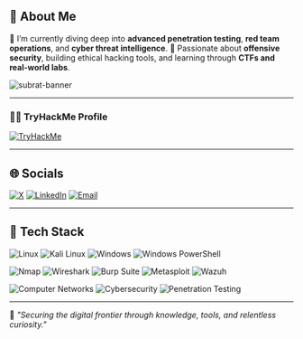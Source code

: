 ## 💫 About Me

🔐 I’m currently diving deep into **advanced penetration testing**, **red team operations**, and **cyber threat intelligence**.
🎯 Passionate about **offensive security**, building ethical hacking tools, and learning through **CTFs and real-world labs**.

![subrat-banner](https://i.pinimg.com/originals/90/70/32/9070324cdfc07c68d60eed0c39e77573.gif) <!-- Replace this with your own image or banner if needed -->

---

### **🏴‍☠️ TryHackMe Profile**

[![TryHackMe](https://tryhackme-badges.s3.amazonaws.com/0xKaizen.png?update=0)](https://tryhackme.com/p/0xKaizen)

---

## 🌐 Socials

[![X](https://img.shields.io/badge/X-black.svg?logo=X\&logoColor=white)](https://x.com/0xSubrat)
[![LinkedIn](https://img.shields.io/badge/LinkedIn-%230077B5.svg?logo=linkedin\&logoColor=white)](https://linkedin.com/in/subrat243)
[![Email](https://img.shields.io/badge/Email-D14836?logo=gmail\&logoColor=white)](mailto:subratsamantaray43@gmail.com)

---

## 🧰 Tech Stack

![Linux](https://img.shields.io/badge/Linux-%23FCC624.svg?style=for-the-badge\&logo=linux\&logoColor=black)
![Kali Linux](https://img.shields.io/badge/Kali%20Linux-%23000000.svg?style=for-the-badge\&logo=kalilinux\&logoColor=white)
![Windows](https://img.shields.io/badge/Windows-%234285F4.svg?style=for-the-badge\&logo=windows\&logoColor=white)
![Windows PowerShell](https://img.shields.io/badge/PowerShell-%235555FF.svg?style=for-the-badge\&logo=powershell\&logoColor=white)

![Nmap](https://img.shields.io/badge/Nmap-%2300599C.svg?style=for-the-badge\&logo=nmap\&logoColor=white)
![Wireshark](https://img.shields.io/badge/Wireshark-%231674A4.svg?style=for-the-badge\&logo=wireshark\&logoColor=white)
![Burp Suite](https://img.shields.io/badge/Burp%20Suite-F47F24?style=for-the-badge\&logo=burpsuite\&logoColor=white)
![Metasploit](https://img.shields.io/badge/Metasploit-%231C1C1C.svg?style=for-the-badge\&logo=metasploit\&logoColor=white)
![Wazuh](https://img.shields.io/badge/Wazuh-0050F2.svg?style=for-the-badge\&logo=wazuh\&logoColor=white)

![Computer Networks](https://img.shields.io/badge/Computer%20Networks-%234285F4.svg?style=for-the-badge\&logo=cloudflare\&logoColor=white)
![Cybersecurity](https://img.shields.io/badge/Cybersecurity-%23FF385C.svg?style=for-the-badge\&logo=hackthebox\&logoColor=white)
![Penetration Testing](https://img.shields.io/badge/Penetration%20Testing-%23DD0031.svg?style=for-the-badge\&logo=protonvpn\&logoColor=white)

---

🚀 *"Securing the digital frontier through knowledge, tools, and relentless curiosity."*
